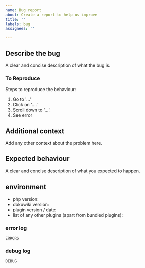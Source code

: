 ```yaml
---
name: Bug report
about: Create a report to help us improve
title: ''
labels: bug
assignees: ''

---
```


## Describe the bug

A clear and concise description of what the bug is.

### To Reproduce

Steps to reproduce the behaviour:

1. Go to '...'
2. Click on '....'
3. Scroll down to '....'
4. See error

## Additional context

Add any other context about the problem here.

## Expected behaviour

A clear and concise description of what you expected to happen.

## environment

- php version:
- dokuwiki version:
- plugin version / date:
- list of any other plugins (apart from bundled plugins):

### error log

<!-- replace ERRORS below with the relevant section of the php or webserver error -->

```
ERRORS
```

### debug log

<!-- replace DEBUG below with the relevant section of the dowkuwiki debug log, you need to configure the wiki to create debug logging -->

```
DEBUG
```
